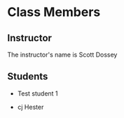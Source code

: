# Class Members

## Instructor

The instructor's name is Scott Dossey

## Students

- Test student 1

* cj Hester
